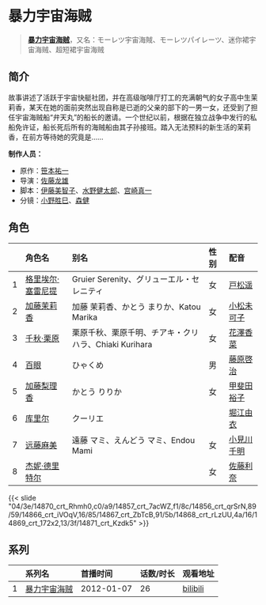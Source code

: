 # 暴力宇宙海贼


> <u>**[暴力宇宙海贼](http://bgm.tv/subject/10462)**</u>，又名：モーレツ宇宙海賊、モーレツパイレーツ、迷你裙宇宙海贼、超短裙宇宙海贼

## 简介


故事讲述了活跃于宇宙快艇社团，并在高级咖啡厅打工的充满朝气的女子高中生茉莉香，某天在她的面前突然出现自称是已逝的父亲的部下的一男一女，还受到了担任宇宙海贼船“弁天丸”的船长的邀请。一个世纪以前，根据在独立战争中发行的私船免许证，船长死后所有的海贼船由其子孙接班。踏入无法预料的新生活的茉莉香，在前方等待她的究竟是……

**制作人员：**
- 原作：[笹本祐一](http://bgm.tv/person/1366)
- 导演：[佐藤龙雄](http://bgm.tv/person/548)
- 脚本：[伊藤美智子](http://bgm.tv/person/9453)、[水野健太郎](http://bgm.tv/person/12217)、[宫崎真一](http://bgm.tv/person/13355)
- 分镜：[小野胜巳](http://bgm.tv/person/3206)、[森健](http://bgm.tv/person/184)

## 角色

|     |   角色名   |   别名  | 性别 |  配音  |
|:--- |:------  |:----      |:---  |:--   |
| 1 | [格里埃尔·塞雷尼提](http://bgm.tv/character/14870) | Gruier Serenity、グリューエル・セレニティ | 女 | [戸松遥](http://bgm.tv/person/4856) |
| 2 | [加藤茉莉香](http://bgm.tv/character/14857) | 加藤 茉莉香、かとう まりか、Katou Marika | 女 | [小松未可子](http://bgm.tv/person/7498) |
| 3 | [千秋·栗原](http://bgm.tv/character/14856) | 栗原千秋、栗原千明、チアキ・クリハラ、Chiaki Kurihara | 女 | [花澤香菜](http://bgm.tv/person/4765) |
| 4 | [百眼](http://bgm.tv/character/14866) | ひゃくめ | 男 | [藤原啓治](http://bgm.tv/person/4016) |
| 5 | [加藤梨理香](http://bgm.tv/character/14867) | かとう りりか | 女 | [甲斐田裕子](http://bgm.tv/person/4245) |
| 6 | [库里尔](http://bgm.tv/character/14868) | クーリエ |  | [堀江由衣](http://bgm.tv/person/3970) |
| 7 | [远藤麻美](http://bgm.tv/character/14869) | 遠藤 マミ、えんどう マミ、Endou Mami | 女 | [小見川千明](http://bgm.tv/person/4969) |
| 8 | [杰妮·德里特尔](http://bgm.tv/character/14871) |  | 女 | [佐藤利奈](http://bgm.tv/person/4670) |

{{< slide "04/3e/14870_crt_Rhmh0,c0/a9/14857_crt_7acWZ,f1/8c/14856_crt_qrSrN,89/59/14866_crt_iVOqV,16/85/14867_crt_ZbTcB,91/5b/14868_crt_rLzUU,4a/16/14869_crt_172x2,13/3f/14871_crt_Kzdk5" >}}

## 系列

|     |   系列名   |   首播时间  | 话数/时长  | 观看地址 |
|:---  |:------    |:----      |:---       |:---  |
| 1 |[暴力宇宙海贼](https://bgm.tv/subject/10462)| 2012-01-07 | 26 | [bilibili](https://www.bilibili.com/bangumi/play/ep14753)  |



